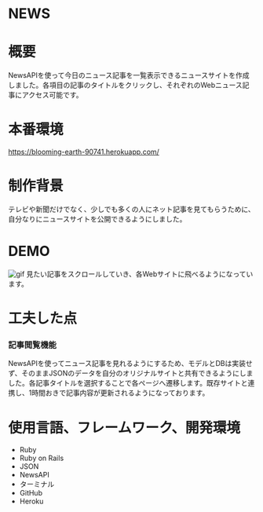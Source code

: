 # NEWS
 
# 概要
NewsAPIを使って今日のニュース記事を一覧表示できるニュースサイトを作成しました。各項目の記事のタイトルをクリックし、それぞれのWebニュース記事にアクセス可能です。

# 本番環境
https://blooming-earth-90741.herokuapp.com/

# 制作背景
テレビや新聞だけでなく、少しでも多くの人にネット記事を見てもらうために、自分なりにニュースサイトを公開できるようにしました。

# DEMO
![gif](https://github.com/murohi-siyabako/original.wiki.git/gif/254662c5c3117432b04b9f92a055a8c3.gif)
見たい記事をスクロールしていき、各Webサイトに飛べるようになっています。

# 工夫した点
### 記事閲覧機能
NewsAPIを使ってニュース記事を見れるようにするため、モデルとDBは実装せず、そのままJSONのデータを自分のオリジナルサイトと共有できるようにしました。各記事タイトルを選択することで各ページへ遷移します。既存サイトと連携し、1時間おきで記事内容が更新されるようになっております。

# 使用言語、フレームワーク、開発環境
- Ruby
- Ruby on Rails
- JSON
- NewsAPI
- ターミナル
- GitHub
- Heroku
